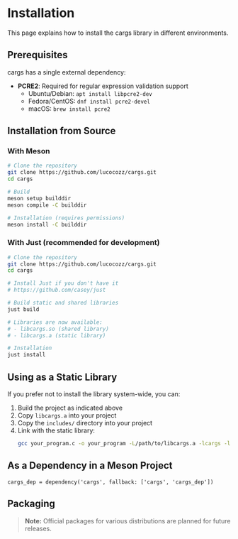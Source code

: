 # Installation

This page explains how to install the cargs library in different environments.

## Prerequisites

cargs has a single external dependency:

- **PCRE2**: Required for regular expression validation support
  - Ubuntu/Debian: `apt install libpcre2-dev`
  - Fedora/CentOS: `dnf install pcre2-devel`
  - macOS: `brew install pcre2`

## Installation from Source

### With Meson

```bash
# Clone the repository
git clone https://github.com/lucocozz/cargs.git
cd cargs

# Build
meson setup builddir
meson compile -C builddir

# Installation (requires permissions)
meson install -C builddir
```

### With Just (recommended for development)

```bash
# Clone the repository
git clone https://github.com/lucocozz/cargs.git
cd cargs

# Install Just if you don't have it
# https://github.com/casey/just

# Build static and shared libraries
just build

# Libraries are now available:
# - libcargs.so (shared library)
# - libcargs.a (static library)

# Installation
just install
```

## Using as a Static Library

If you prefer not to install the library system-wide, you can:

1. Build the project as indicated above
2. Copy `libcargs.a` into your project
3. Copy the `includes/` directory into your project
4. Link with the static library:
   ```bash
   gcc your_program.c -o your_program -L/path/to/libcargs.a -lcargs -lpcre2-8
   ```

## As a Dependency in a Meson Project

```meson
cargs_dep = dependency('cargs', fallback: ['cargs', 'cargs_dep'])
```

## Packaging

> **Note:** Official packages for various distributions are planned for future releases.
